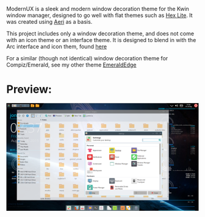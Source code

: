 ModernUX is a sleek and modern window decoration theme for the Kwin window
manager, designed to go well with flat themes such as
[Hex Lite](http://kde-look.org/content/show.php/Hex+Lite?content=164224).
It was created using
[Aeri](http://kde-look.org/content/show.php/Aeri+?content=162303) as a basis.

This project includes only a window decoration theme, and does not come with an
icon theme or an interface theme. It is designed to blend in with the Arc
interface and icon them, found [here](http://github.com/horst3180/Arc-theme)

For a similar (though not identical) window decoration theme for Compiz/Emerald,
see my other theme [EmeraldEdge](https://github.com/jpwchang/EmeraldEdge/)

# Preview:
![Preview of ModernUX](ModernUX_Preview.png)
